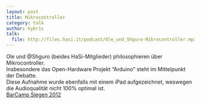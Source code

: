```yaml
---
layout: post
title: Mikrocontroller
category: talk
author: hybr1s
talk:
  file: http://files.hasi.it/podcast/Ole_und_Shguro-Mikrocontroller.mp3
---
```

Ole und @Shguro (beides HaSi-Mitglieder) philosophieren über Mikrocontroller.  
Insbesondere das Open-Hardware Projekt “Arduino” steht im Mittelpunkt der Debatte.  
Diese Aufnahme wurde ebenfalls mit einem iPad aufgezeichnet, weswegen die Audioqualität nicht 100% optimal ist.  
[BarCamp Siegen 2012](http://barcamp-siegen.de/)
